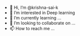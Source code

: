 - 👋 Hi, I’m @krishna-sai-k
- 👀 I’m interested in Deep learning
- 🌱 I’m currently learning ...
- 💞️ I’m looking to collaborate on ...
- 📫 How to reach me ...

<!---
krishna-sai-k/krishna-sai-k is a ✨ special ✨ repository because its `README.md` (this file) appears on your GitHub profile.
You can click the Preview link to take a look at your changes.
--->
